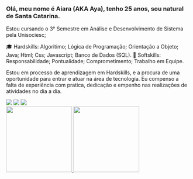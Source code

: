 ### Olá, meu nome é Aiara (AKA Aya), tenho 25 anos, sou natural de Santa Catarina.

Estou cursando o 3° Semestre em Análise e Desenvolvimento de Sistema pela Unisociesc;

:mortar_board: Hardskills: Algoritimo; Lógica de Programação; Orientação a Objeto; Java; Html; Css; Javascript; Banco de Dados (SQL).
🌱 Softskills: Responsabilidade; Pontualidade; Comprometimento; Trabalho em Equipe.

Estou em processo de aprendizagem em Hardskills, e a procura de uma oportunidade para entrar e atuar na área de tecnologia.
Eu compenso a falta de experiência com pratica, dedicação e empenho nas realizações de atividades no dia a dia.

<div>
<a href="https://www.twitch.tv/SttarnixTdP" target="_blank"><img loading="lazy" src="https://img.shields.io/badge/Twitch-9146FF?style=for-the-badge&logo=twitch&logoColor=white" target="_blank"></a>
<a href = "aiara.dnls@gmail.com"><img loading="lazy" src="https://img.shields.io/badge/Gmail-D14836?style=for-the-badge&logo=gmail&logoColor=white" target="_blank"></a>
<a href="https://www.linkedin.com/in/aiara-dorneles-823927226/" target="_blank"><img loading="lazy" src="https://img.shields.io/badge/-LinkedIn-%230077B5?style=for-the-badge&logo=linkedin&logoColor=white" target="_blank"></a>   
</div>

<div>
<a href="https://github.com/Sttarnix">
<img loading="lazy" height="180em" src="https://github-readme-stats.vercel.app/api/top-langs/?username=seu-usuário-aqui&layout=compact&langs_count=7&theme=dracula"/>
<img loading="lazy" height="180em" src="https://github-readme-stats.vercel.app/api?username=seu-usuário-aqui&show_icons=true&theme=dracula&include_all_commits=true&count_private=true"/>
</div>
<!--
**Sttarnix/Sttarnix** is a ✨ _special_ ✨ repository because its `README.md` (this file) appears on your GitHub profile.

Here are some ideas to get you started:

- 🔭 I’m currently working on ...
- 🌱 I’m currently learning ...
- 👯 I’m looking to collaborate on ...
- 🤔 I’m looking for help with ...
- 💬 Ask me about ...
- 📫 How to reach me: ...
- 😄 Pronouns: ...
- ⚡ Fun fact: ...
-->
